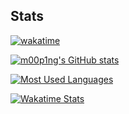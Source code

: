 <!-- ## Hi there 👋 -->

<!--
**m00p1ng/m00p1ng** is a ✨ _special_ ✨ repository because its `README.md` (this file) appears on your GitHub profile.

Here are some ideas to get you started:

- 🔭 I’m currently working on ...
- 🌱 I’m currently learning ...
- 👯 I’m looking to collaborate on ...
- 🤔 I’m looking for help with ...
- 💬 Ask me about ...
- 📫 How to reach me: ...
- 😄 Pronouns: ...
- ⚡ Fun fact: ...

Badge: https://github.com/Ileriayo/markdown-badges
Icon: https://simpleicons.org
-->
<!-- ## My Skill Set -->

<!-- ### Frontend -->
<!-- [![React](https://img.shields.io/badge/React-20232A?style=for-the-badge&logo=react)](https://reactjs.org) -->
<!-- [![ReactNative](https://img.shields.io/badge/React_Native-20232A?style=for-the-badge&logo=react)](https://reactnative.dev) -->
<!-- [![Redux](https://img.shields.io/badge/Redux-20232A?style=for-the-badge&logo=redux&logoColor=764ABC)](https://redux.js.org) -->
<!-- [![Electron.js](https://img.shields.io/badge/Electron-20232A?style=for-the-badge&logo=Electron)](https://www.electronjs.org) -->
<!-- [![HTML](https://img.shields.io/badge/HTML5-20232A?style=for-the-badge&logo=html5)](https://html.spec.whatwg.org/multipage) -->
<!-- [![CSS](https://img.shields.io/badge/CSS3-20232A?style=for-the-badge&logo=css3&logoColor=1572B6)](https://www.w3.org/Style/CSS) -->
<!-- [![Tailwind](https://img.shields.io/badge/Tailwind-20232A?style=for-the-badge&logo=tailwind-css)](https://tailwindcss.com) -->
<!-- [![Bulma](https://img.shields.io/badge/bulma-20232A?style=for-the-badge&logo=bulma)](https://bulma.io) -->
<!-- [![AntDesign](https://img.shields.io/badge/Ant%20Design-20232A?style=for-the-badge&logo=ant-design&logoColor=0170FE)](https://ant.design) -->
<!-- [![Chakra](https://img.shields.io/badge/chakra%20UI-20232A?style=for-the-badge&logo=chakraui)](https://chakra-ui.com) -->
<!-- [![Gatsby](https://img.shields.io/badge/Gatsby-20232A?style=for-the-badge&logo=gatsby&logoColor=663399)](https://www.gatsbyjs.com) -->
<!-- [![NextJS](https://img.shields.io/badge/Next-20232A?style=for-the-badge&logo=next.js)](https://nextjs.org) -->


<!-- ### Backend -->
<!-- [![NodeJS](https://img.shields.io/badge/Node.js-20232A?style=for-the-badge&logo=node.js)](https://nodejs.org) -->
<!-- [![Express](https://img.shields.io/badge/express.js-20232A?style=for-the-badge&logo=express&logoColor=61DAFB)](https://expressjs.com) -->
<!-- [![NestJS](https://img.shields.io/badge/Nest.JS-20232A?&style=for-the-badge&logo=nestjs&logoColor=E0234E)](https://nestjs.com) -->
<!-- [![GraphQL](https://img.shields.io/badge/graphql-20232A?&style=for-the-badge&logo=graphql&logoColor=E10098)](https://graphql.org) -->
<!-- [![PostgresQL](https://img.shields.io/badge/PostgreSQL-20232A?style=for-the-badge&logo=postgresql)](https://www.postgresql.org) -->
<!-- [![Redis](https://img.shields.io/badge/redis-20232A?&style=for-the-badge&logo=redis)](https://redis.io) -->
<!-- [![RabbitMQ](https://img.shields.io/badge/rabbitmq-20232A?&style=for-the-badge&logo=rabbitmq)](https://www.rabbitmq.com) -->
<!-- [![Kafka](https://img.shields.io/badge/Kafka-20232A?style=for-the-badge&logo=apachekafka)](https://kafka.apache.org) -->

<!-- ### Others -->
<!-- [![AWS](https://img.shields.io/badge/AWS-20232A?style=for-the-badge&logo=amazonaws&logoColor=FF9900)](https://aws.amazon.com) -->
<!-- [![DigitalOcean](https://img.shields.io/badge/Digital%20Ocean-20232A?style=for-the-badge&logo=digitalocean)](https://www.digitalocean.com) -->
<!-- [![Heroku](https://img.shields.io/badge/Heroku-20232A?style=for-the-badge&logo=heroku)](https://www.digitalocean.com) -->
<!-- [![Firebase](https://img.shields.io/badge/firebase-20232A?style=for-the-badge&logo=firebase)](https://firebase.google.com) -->
<!-- [![Kibana](https://img.shields.io/badge/Kibana-20232A?style=for-the-badge&logo=Kibana&logoColor=005571)](https://www.elastic.co/kibana/) -->
<!-- [![Grafana](https://img.shields.io/badge/grafana-20232A?style=for-the-badge&logo=grafana)](https://grafana.com) -->
<!-- [![Docker](https://img.shields.io/badge/Docker-20232A?style=for-the-badge&logo=Docker)](https://www.docker.com) -->
<!-- [![Kubernetes](https://img.shields.io/badge/Kubernetes-20232A?style=for-the-badge&logo=Kubernetes)](https://kubernetes.io) -->
<!-- [![Jenkins](https://img.shields.io/badge/Jenkins-20232A?style=for-the-badge&logo=Jenkins)](https://www.jenkins.io) -->
<!-- [![Serverless](https://img.shields.io/badge/Serverless-20232A?style=for-the-badge&logo=serverless)](https://www.serverless.com) -->

<!-- ### Tools -->
<!-- [![MacOS](https://img.shields.io/badge/macos-20232A?style=for-the-badge&logo=apple)](https://www.apple.com/macos/) -->
<!-- [![Tmux](https://img.shields.io/badge/tmux-20232A?style=for-the-badge&logo=tmux)](https://github.com/tmux/tmux) -->
<!-- [![Neovim](https://img.shields.io/badge/NeoVim-20232A?&style=for-the-badge&logo=neovim)](https://neovim.io) -->
<!-- [![VSCodium](https://img.shields.io/badge/VSCodium-20232A?style=for-the-badge&logo=VSCodium&logoColor=white)](https://vscodium.com) -->
<!-- [![Fish](https://img.shields.io/badge/Fish-20232A?style=for-the-badge&logo=GNU%20Bash&logoColor=4EAA25)](https://fishshell.com) -->
<!-- [![Kitty](https://img.shields.io/badge/Kitty-20232A?style=for-the-badge&logo=GNOME%20Terminal&logoColor=784321)](https://sw.kovidgoyal.net/kitty) -->
<!-- [![HomeManager](https://img.shields.io/badge/Home%20Manager-20232A?style=for-the-badge&logo=NixOS)](https://nix-community.github.io/home-manager) -->


## Stats

[![wakatime](https://wakatime.com/badge/user/40ba0922-eaae-445d-b974-6d900e5f85fc.svg)](https://wakatime.com/@40ba0922-eaae-445d-b974-6d900e5f85fc)

[![m00p1ng's GitHub stats](https://github-readme-stats.vercel.app/api?username=m00p1ng&hide_border=true&theme=transparent&show_icons=true&hide=stars,prs,issues,contribs&hide_rank=true)](https://github.com/m00p1ng)

[![Most Used Languages](https://github-readme-stats.vercel.app/api/top-langs/?username=m00p1ng&layout=compact&langs_count=10&hide_border=true&theme=transparent&hide=jupyter+notebook)](https://github.com/m00p1ng)

[![Wakatime Stats](https://github-readme-stats.vercel.app/api/wakatime/?username=m00p1ng&layout=compact&hide_border=true&theme=transparent&hide=other,git,gitconfig,gitignore,tutor,conf,text,Git+Config,ini,dosini,image+(png))](https://wakatime.com/@m00p1ng)
